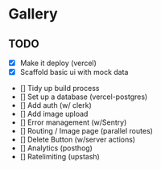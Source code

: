 # Gallery

## TODO

- [x] Make it deploy (vercel)
- [x] Scaffold basic ui with mock data
- [] Tidy up build process
- [] Set up a database (vercel-postgres)
- [] Add auth (w/ clerk)
- [] Add image upload
- [] Error management (w/Sentry)
- [] Routing / Image page (parallel routes)
- [] Delete Button (w/server actions)
- [] Analytics (posthog)
- [] Ratelimiting (upstash)
